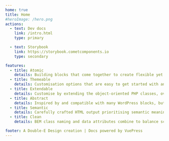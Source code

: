 ```yaml
---
home: true
title: Home
#heroImage: /hero.png
actions:
  - text: Dev docs
    link: /intro.html
    type: primary

  - text: Storybook
    link: https://storybook.cometcomponents.io
    type: secondary

features:
  - title: Atomic
    details: Building blocks that come together to create flexible yet consistent UI design components and patterns.
  - title: Themeable
    details: Customisation options that are easy to get started with and extend with a little CSS know-how.
  - title: Extendable
    details: Customise by extending the object-oriented PHP classes, override HTML output using Blade, and more.
  - title: Abstract
    details: Inspired by and compatible with many WordPress blocks, but generic enough to be used in any PHP project.
  - title: Semantic
    details: Carefully crafted HTML output prioritising semantic meaning and accessibility.
  - title: Clean
    details: BEM class naming and data attributes combine to balance scoped and global styling while avoiding class name soup.

footer: A Double-E Design creation | Docs powered by VuePress
---
```




